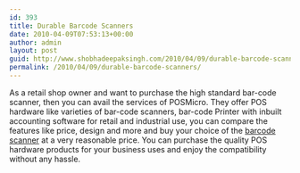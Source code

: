 ```yaml
---
id: 393
title: Durable Barcode Scanners
date: 2010-04-09T07:53:13+00:00
author: admin
layout: post
guid: http://www.shobhadeepaksingh.com/2010/04/09/durable-barcode-scanners/
permalink: /2010/04/09/durable-barcode-scanners/
---
```

As a retail shop owner and want to purchase the high standard bar-code scanner, then you can avail the services of POSMicro. They offer POS hardware like varieties of bar-code scanners, bar-code Printer with inbuilt accounting software for retail and industrial use, you can compare the features like price, design and more and buy your choice of the [barcode scanner](http://www.posmicro.com/) at a very reasonable price. You can purchase the quality POS hardware products for your business uses and enjoy the compatibility without any hassle.